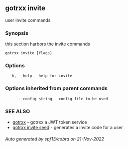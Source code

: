 ## gotrxx invite

user invite commands

### Synopsis

this section harbors the invite commands

```
gotrxx invite [flags]
```

### Options

```
  -h, --help   help for invite
```

### Options inherited from parent commands

```
      --config string   config file to be used
```

### SEE ALSO

* [gotrxx](gotrxx.md)	 - gotrxx a JWT token service
* [gotrxx invite seed](gotrxx_invite_seed.md)	 - generates a invite code for a user

###### Auto generated by spf13/cobra on 21-Nov-2022

